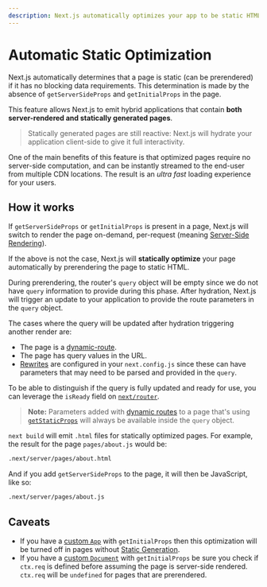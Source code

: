 ```yaml
---
description: Next.js automatically optimizes your app to be static HTML whenever possible. Learn how it works here.
---
```


# Automatic Static Optimization

Next.js automatically determines that a page is static (can be prerendered) if it has no blocking data requirements. This determination is made by the absence of `getServerSideProps` and `getInitialProps` in the page.

This feature allows Next.js to emit hybrid applications that contain **both server-rendered and statically generated pages**.

> Statically generated pages are still reactive: Next.js will hydrate your application client-side to give it full interactivity.

One of the main benefits of this feature is that optimized pages require no server-side computation, and can be instantly streamed to the end-user from multiple CDN locations. The result is an _ultra fast_ loading experience for your users.

## How it works

If `getServerSideProps` or `getInitialProps` is present in a page, Next.js will switch to render the page on-demand, per-request (meaning [Server-Side Rendering](/docs/basic-features/pages.md#server-side-rendering)).

If the above is not the case, Next.js will **statically optimize** your page automatically by prerendering the page to static HTML.

During prerendering, the router's `query` object will be empty since we do not have `query` information to provide during this phase. After hydration, Next.js will trigger an update to your application to provide the route parameters in the `query` object.

The cases where the query will be updated after hydration triggering another render are:

- The page is a [dynamic-route](/docs/routing/dynamic-routes.md).
- The page has query values in the URL.
- [Rewrites](/docs/api-reference/next.config.js/rewrites.md) are configured in your `next.config.js` since these can have parameters that may need to be parsed and provided in the `query`.

To be able to distinguish if the query is fully updated and ready for use, you can leverage the `isReady` field on [`next/router`](/docs/api-reference/next/router.md#router-object).

> **Note:** Parameters added with [dynamic routes](/docs/routing/dynamic-routes.md) to a page that's using [`getStaticProps`](/docs/basic-features/data-fetching/get-static-props.md) will always be available inside the `query` object.

`next build` will emit `.html` files for statically optimized pages. For example, the result for the page `pages/about.js` would be:

```bash
.next/server/pages/about.html
```

And if you add `getServerSideProps` to the page, it will then be JavaScript, like so:

```bash
.next/server/pages/about.js
```

## Caveats

- If you have a [custom `App`](/docs/advanced-features/custom-app.md) with `getInitialProps` then this optimization will be turned off in pages without [Static Generation](/docs/basic-features/data-fetching/get-static-props.md).
- If you have a [custom `Document`](/docs/advanced-features/custom-document.md) with `getInitialProps` be sure you check if `ctx.req` is defined before assuming the page is server-side rendered. `ctx.req` will be `undefined` for pages that are prerendered.
